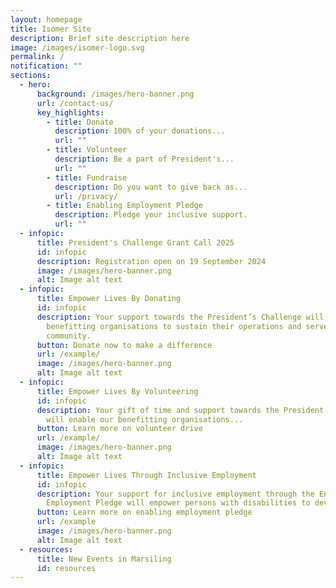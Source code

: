 ```yaml
---
layout: homepage
title: Isomer Site
description: Brief site description here
image: /images/isomer-logo.svg
permalink: /
notification: ""
sections:
  - hero:
      background: /images/hero-banner.png
      url: /contact-us/
      key_highlights:
        - title: Donate
          description: 100% of your donations...
          url: ""
        - title: Volunteer
          description: Be a part of President's...
          url: ""
        - title: Fundraise
          description: Do you want to give back as...
          url: /privacy/
        - title: Enabling Employment Pledge
          description: Pledge your inclusive support.
          url: ""
  - infopic:
      title: President's Challenge Grant Call 2025
      id: infopic
      description: Registration open on 19 September 2024
      image: /images/hero-banner.png
      alt: Image alt text
  - infopic:
      title: Empower Lives By Donating
      id: infopic
      description: Your support towards the President’s Challenge will enable
        benefitting organisations to sustain their operations and serve the
        community.
      button: Donate now to make a difference
      url: /example/
      image: /images/hero-banner.png
      alt: Image alt text
  - infopic:
      title: Empower Lives By Volunteering
      id: infopic
      description: Your gift of time and support towards the President’s Challenge
        will enable our benefitting organisations...
      button: Learn more on volunteer drive
      url: /example/
      image: /images/hero-banner.png
      alt: Image alt text
  - infopic:
      title: Empower Lives Through Inclusive Employment
      id: infopic
      description: Your support for inclusive employment through the Enabling
        Employment Pledge will empower persons with disabilities to develop...
      button: Learn more on enabling employment pledge
      url: /example
      image: /images/hero-banner.png
      alt: Image alt text
  - resources:
      title: New Events in Marsiling
      id: resources
---
```

